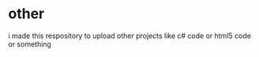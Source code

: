 # other
  
i made this respository to upload other projects like c# code or html5 code or something
